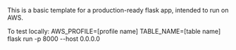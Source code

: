 This is a basic template for a production-ready flask app, intended to run on AWS.

To test locally:
AWS_PROFILE=[profile name] TABLE_NAME=[table name] flask run -p 8000 --host 0.0.0.0
